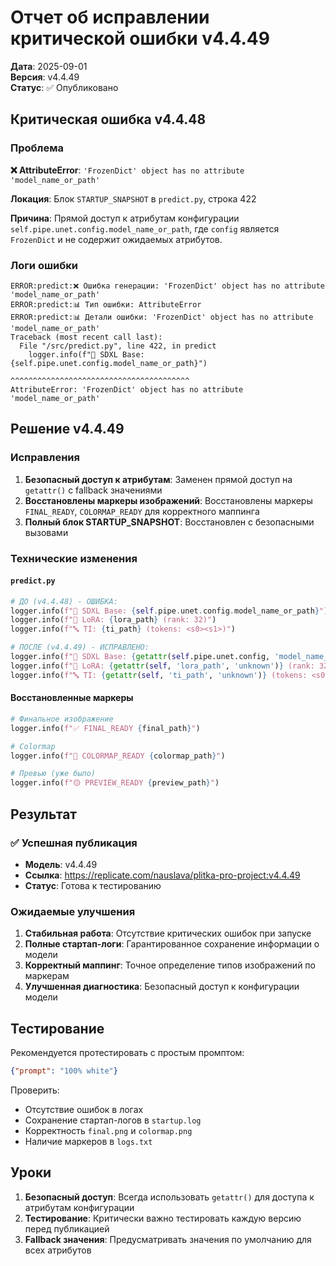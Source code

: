 # Отчет об исправлении критической ошибки v4.4.49

**Дата**: 2025-09-01  
**Версия**: v4.4.49  
**Статус**: ✅ Опубликовано  

## Критическая ошибка v4.4.48

### Проблема
**❌ AttributeError**: `'FrozenDict' object has no attribute 'model_name_or_path'`

**Локация**: Блок `STARTUP_SNAPSHOT` в `predict.py`, строка 422

**Причина**: Прямой доступ к атрибутам конфигурации `self.pipe.unet.config.model_name_or_path`, где `config` является `FrozenDict` и не содержит ожидаемых атрибутов.

### Логи ошибки
```
ERROR:predict:❌ Ошибка генерации: 'FrozenDict' object has no attribute 'model_name_or_path'
ERROR:predict:📊 Тип ошибки: AttributeError
ERROR:predict:📊 Детали ошибки: 'FrozenDict' object has no attribute 'model_name_or_path'
Traceback (most recent call last):
  File "/src/predict.py", line 422, in predict
    logger.info(f"🔧 SDXL Base: {self.pipe.unet.config.model_name_or_path}")
                                 ^^^^^^^^^^^^^^^^^^^^^^^^^^^^^^^^^^^^^^^^
AttributeError: 'FrozenDict' object has no attribute 'model_name_or_path'
```

## Решение v4.4.49

### Исправления
1. **Безопасный доступ к атрибутам**: Заменен прямой доступ на `getattr()` с fallback значениями
2. **Восстановлены маркеры изображений**: Восстановлены маркеры `FINAL_READY`, `COLORMAP_READY` для корректного маппинга
3. **Полный блок STARTUP_SNAPSHOT**: Восстановлен с безопасными вызовами

### Технические изменения

#### `predict.py`
```python
# ДО (v4.4.48) - ОШИБКА:
logger.info(f"🔧 SDXL Base: {self.pipe.unet.config.model_name_or_path}")
logger.info(f"🎨 LoRA: {lora_path} (rank: 32)")
logger.info(f"🔤 TI: {ti_path} (tokens: <s0><s1>)")

# ПОСЛЕ (v4.4.49) - ИСПРАВЛЕНО:
logger.info(f"🔧 SDXL Base: {getattr(self.pipe.unet.config, 'model_name_or_path', 'unknown')}")
logger.info(f"🎨 LoRA: {getattr(self, 'lora_path', 'unknown')} (rank: 32)")
logger.info(f"🔤 TI: {getattr(self, 'ti_path', 'unknown')} (tokens: <s0><s1>)")
```

#### Восстановленные маркеры
```python
# Финальное изображение
logger.info(f"✅ FINAL_READY {final_path}")

# Colormap
logger.info(f"🎨 COLORMAP_READY {colormap_path}")

# Превью (уже было)
logger.info(f"🟡 PREVIEW_READY {preview_path}")
```

## Результат

### ✅ Успешная публикация
- **Модель**: v4.4.49
- **Ссылка**: https://replicate.com/nauslava/plitka-pro-project:v4.4.49
- **Статус**: Готова к тестированию

### Ожидаемые улучшения
1. **Стабильная работа**: Отсутствие критических ошибок при запуске
2. **Полные стартап-логи**: Гарантированное сохранение информации о модели
3. **Корректный маппинг**: Точное определение типов изображений по маркерам
4. **Улучшенная диагностика**: Безопасный доступ к конфигурации модели

## Тестирование

Рекомендуется протестировать с простым промптом:
```json
{"prompt": "100% white"}
```

Проверить:
- Отсутствие ошибок в логах
- Сохранение стартап-логов в `startup.log`
- Корректность `final.png` и `colormap.png`
- Наличие маркеров в `logs.txt`

## Уроки

1. **Безопасный доступ**: Всегда использовать `getattr()` для доступа к атрибутам конфигурации
2. **Тестирование**: Критически важно тестировать каждую версию перед публикацией
3. **Fallback значения**: Предусматривать значения по умолчанию для всех атрибутов
